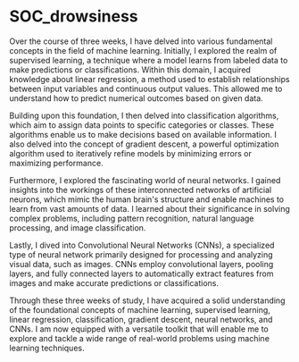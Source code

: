 # SOC_drowsiness
Over the course of three weeks, I have delved into various fundamental concepts in the field of machine learning. Initially, I explored the realm of supervised learning, a technique where a model learns from labeled data to make predictions or classifications. Within this domain, I acquired knowledge about linear regression, a method used to establish relationships between input variables and continuous output values. This allowed me to understand how to predict numerical outcomes based on given data.

Building upon this foundation, I then delved into classification algorithms, which aim to assign data points to specific categories or classes. These algorithms enable us to make decisions based on available information. I also delved into the concept of gradient descent, a powerful optimization algorithm used to iteratively refine models by minimizing errors or maximizing performance.

Furthermore, I explored the fascinating world of neural networks. I gained insights into the workings of these interconnected networks of artificial neurons, which mimic the human brain's structure and enable machines to learn from vast amounts of data. I learned about their significance in solving complex problems, including pattern recognition, natural language processing, and image classification.

Lastly, I dived into Convolutional Neural Networks (CNNs), a specialized type of neural network primarily designed for processing and analyzing visual data, such as images. CNNs employ convolutional layers, pooling layers, and fully connected layers to automatically extract features from images and make accurate predictions or classifications.

Through these three weeks of study, I have acquired a solid understanding of the foundational concepts of machine learning, supervised learning, linear regression, classification, gradient descent, neural networks, and CNNs. I am now equipped with a versatile toolkit that will enable me to explore and tackle a wide range of real-world problems using machine learning techniques.
